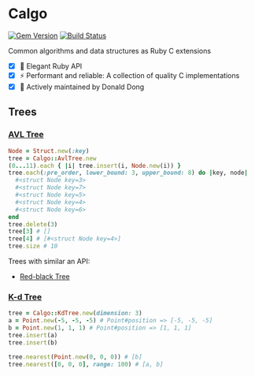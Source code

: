 Calgo
=====
[![Gem Version](https://badge.fury.io/rb/calgo.svg)](https://badge.fury.io/rb/calgo)
[![Build Status](https://travis-ci.com/donaldong/calgo.svg?branch=main)](https://travis-ci.com/donaldong/calgo)

Common algorithms and data structures as Ruby C extensions

- [x] 💎 Elegant Ruby API
- [x] ⚡ Performant and reliable: A collection of quality C implementations 
- [x] 🥰 Actively maintained by Donald Dong

## Trees
### [AVL Tree](https://github.com/fragglet/c-algorithms/blob/master/src/avl-tree.h)
```ruby
Node = Struct.new(:key)
tree = Calgo::AvlTree.new
(0...11).each { |i| tree.insert(i, Node.new(i)) }
tree.each(:pre_order, lower_bound: 3, upper_bound: 8) do |key, node|
  #<struct Node key=3>
  #<struct Node key=7>
  #<struct Node key=5>
  #<struct Node key=4>
  #<struct Node key=6>
end
tree.delete(3)
tree[3] # []
tree[4] # [#<struct Node key=4>]
tree.size # 10
```
Trees with similar an API:
- [Red-black Tree](https://github.com/fragglet/c-algorithms/blob/master/src/rb-tree.h)

### [K-d Tree](https://github.com/jtsiomb/kdtree)
```ruby
tree = Calgo::KdTree.new(dimension: 3)
a = Point.new(-5, -5, -5) # Point#position => [-5, -5, -5]
b = Point.new(1, 1, 1) # Point#position => [1, 1, 1]
tree.insert(a)
tree.insert(b)

tree.nearest(Point.new(0, 0, 0)) # [b]
tree.nearest([0, 0, 0], range: 100) # [a, b]
```
